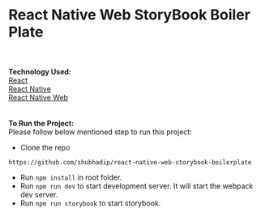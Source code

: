 # React Native Web StoryBook Boiler Plate
\
\
**Technology Used:**\
[React](https://reactjs.org/)\
[React Native](https://facebook.github.io/react-native/)\
[React Native Web](https://github.com/necolas/react-native-web)\
\
\
**To Run the Project:**\
Please follow below mentioned step to run this project:

- Clone the repo
```shell
https://github.com/shubhadip/react-native-web-storybook-boilerplate
```
- Run `npm install` in root folder.
- Run `npm run dev` to start development server. It will start the webpack dev server.
- Run `npm run storybook` to start storybook.

